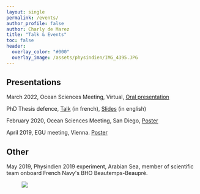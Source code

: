 ```yaml
---
layout: single 
permalink: /events/
author_profile: false
author: Charly de Marez
title: "Talk & Events"
toc: false
header:
  overlay_color: "#000"
  overlay_image: /assets/physindien/IMG_4395.JPG
---
```

## Presentations 

<p> March 2022, Ocean Sciences Meeting, Virtual, <a href="https://youtu.be/DLXDXgitxIs">Oral presentation</a></p>

<p>  PhD Thesis defence, <a href="https://youtu.be/po4KssS-vCA.">Talk</a> (in french), <a href="/assets/SOUTENANCE_V2_compressed_no_anim.pdf">Slides</a> (in english)</p> 

<p> February 2020, Ocean Sciences Meeting, San Diego, <a href="/assets/OS2020.pdf">Poster</a></p>
<p> April 2019, EGU meeting, Vienna. <a href="/assets/EGU2019.pdf">Poster</a></p>

## Other 

<p> May 2019, Physindien 2019 experiment, Arabian Sea, member of scientific team onboard French Navy's BHO Beautemps-Beaupré.

<figure> <img src="/assets/physindien/P1100111.JPG">
<figcaption> </figcaption> </figure>

